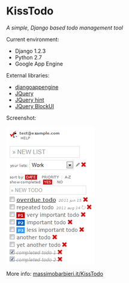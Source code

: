 KissTodo
===============
_A simple, Django based todo management tool_

Current environment: 

* Django 1.2.3
* Python 2.7
* Google App Engine

External libraries:

* [djangoappengine](http://www.allbuttonspressed.com/projects/djangoappengine)
* [JQuery](http://jquery.com/)
* [JQuery hint](http://code.google.com/p/jquery-values/source/browse/other/hint/?r=98)
* [JQuery BlockUI](http://jquery.malsup.com/block/)

Screenshot:

![screenshot](screenshot_001.png)

More info: [massimobarbieri.it/KissTodo](http://www.massimobarbieri.it/KissTodo)  
